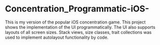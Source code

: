 # Concentration_Programmatic-iOS-
This is my version of the popular iOS concentration game. This project shows the implementation of the UI programmatically. The UI also supports layouts of all screen sizes. Stack views, size classes, trait collections was used to implement autolayout functionality by code. 
